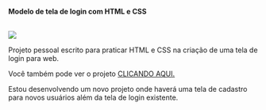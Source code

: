 <strong>Modelo de tela de login com HTML e CSS</strong><br>

<br>
<img src="https://blogger.googleusercontent.com/img/b/R29vZ2xl/AVvXsEjkDt1OJoS7jbFIEqvr8MvkSkIj1LCxz-s7sA9lHfWFmeZudcjZmWDKfgagsTeUF2nPCxa4hHZGPyQxOFqM99lEjoJaEcHkZWWa5KZrHTE-o0peH-N52LO-WfPGu53LVRCC9KxJ-oyzLMmZ2w-Y449gGHLGsa6NhWjEqCXmXw3l4agfqzlIJl6K5c6p/w640-h288/login.png">
<p>Projeto pessoal escrito para praticar HTML e CSS na criação de uma tela de login para web.</p>
<p>Você também pode ver o projeto <a href="https://codepen.io/jonasajato/full/yLjBJpL">CLICANDO AQUI.</a></p>
<p>Estou desenvolvendo um novo projeto onde haverá uma tela de cadastro para novos usuários além da tela de login existente.</p>

